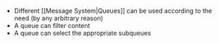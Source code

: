 - Different [[Message System|Queues]] can be used according to the need (by any arbitrary reason)
- A queue can filter content
- A queue can select the appropriate subqueues
